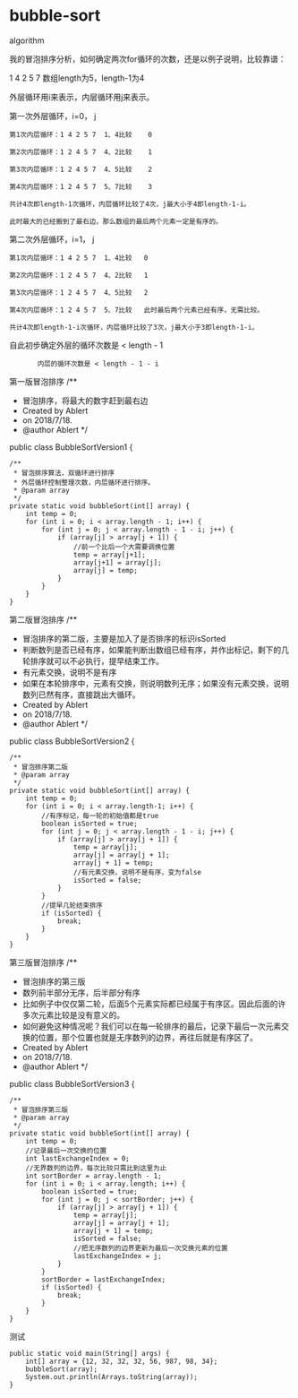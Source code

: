 # bubble-sort
algorithm

我的冒泡排序分析，如何确定两次for循环的次数，还是以例子说明，比较靠谱：

1 4 2 5 7  数组length为5，length-1为4

外层循环用i来表示，内层循环用j来表示。

第一次外层循环，i=0，                     j

    第1次内层循环：1 4 2 5 7  1、4比较    0
    
    第2次内层循环：1 2 4 5 7  4、2比较    1
    
    第3次内层循环：1 2 4 5 7  4、5比较    2
    
    第4次内层循环：1 2 4 5 7  5、7比较    3
    
    共计4次即length-1次循环，内层循环比较了4次，j最大小于4即length-1-i。
    
    此时最大的已经搬到了最右边，那么数组的最后两个元素一定是有序的。
    
第二次外层循环，i=1，                    j

    第1次内层循环：1 4 2 5 7  1、4比较   0
    
    第2次内层循环：1 2 4 5 7  4、2比较   1
    
    第3次内层循环：1 2 4 5 7  4、5比较   2
    
    第4次内层循环：1 2 4 5 7  5、7比较   此时最后两个元素已经有序，无需比较。
    
    共计4次即length-1-i次循环，内层循环比较了3次，j最大小于3即length-1-i。
    
    
自此初步确定外层的循环次数是 < length - 1

           内层的循环次数是 < length - 1 - i

第一版冒泡排序
/**
 * 冒泡排序，将最大的数字赶到最右边
 * Created by Ablert
 * on 2018/7/18.
 * @author Ablert
 */

public class BubbleSortVersion1 {

    /**
     * 冒泡排序算法，双循环进行排序
     * 外层循环控制整理次数，内层循环进行排序。
     * @param array
     */
    private static void bubbleSort(int[] array) {
        int temp = 0;
        for (int i = 0; i < array.length - 1; i++) {
            for (int j = 0; j < array.length - 1 - i; j++) {
                if (array[j] > array[j + 1]) {
                    //前一个比后一个大需要调换位置
                    temp = array[j+1];
                    array[j+1] = array[j];
                    array[j] = temp;
                }
            }
        }
    }

第二版冒泡排序
/**
 * 冒泡排序的第二版，主要是加入了是否排序的标识isSorted
 * 判断数列是否已经有序，如果能判断出数组已经有序，并作出标记，剩下的几轮排序就可以不必执行，提早结束工作。
 * 有元素交换，说明不是有序
 * 如果在本轮排序中，元素有交换，则说明数列无序；如果没有元素交换，说明数列已然有序，直接跳出大循环。
 * Created by Ablert
 * on 2018/7/18.
 * @author Ablert
 */

public class BubbleSortVersion2 {

    /**
     * 冒泡排序第二版
     * @param array
     */
    private static void bubbleSort(int[] array) {
        int temp = 0;
        for (int i = 0; i < array.length-1; i++) {
            //有序标记，每一轮的初始值都是true
            boolean isSorted = true;
            for (int j = 0; j < array.length - 1 - i; j++) {
                if (array[j] > array[j + 1]) {
                    temp = array[j];
                    array[j] = array[j + 1];
                    array[j + 1] = temp;
                    //有元素交换，说明不是有序，变为false
                    isSorted = false;
                }
            }
            //提早几轮结束排序
            if (isSorted) {
                break;
            }
        }
    }

第三版冒泡排序
/**
 * 冒泡排序的第三版
 * 数列前半部分无序，后半部分有序
 * 比如例子中仅仅第二轮，后面5个元素实际都已经属于有序区。因此后面的许多次元素比较是没有意义的。
 * 如何避免这种情况呢？我们可以在每一轮排序的最后，记录下最后一次元素交换的位置，那个位置也就是无序数列的边界，再往后就是有序区了。
 * Created by Ablert
 * on 2018/7/18.
 * @author Ablert
 */

public class BubbleSortVersion3 {

    /**
     * 冒泡排序第三版
     * @param array
     */
    private static void bubbleSort(int[] array) {
        int temp = 0;
        //记录最后一次交换的位置
        int lastExchangeIndex = 0;
        //无界数列的边界，每次比较只需比到这里为止
        int sortBorder = array.length - 1;
        for (int i = 0; i < array.length; i++) {
            boolean isSorted = true;
            for (int j = 0; j < sortBorder; j++) {
                if (array[j] > array[j + 1]) {
                    temp = array[j];
                    array[j] = array[j + 1];
                    array[j + 1] = temp;
                    isSorted = false;
                    //把无序数列的边界更新为最后一次交换元素的位置
                    lastExchangeIndex = j;
                }
            }
            sortBorder = lastExchangeIndex;
            if (isSorted) {
                break;
            }
        }
    }

测试

    public static void main(String[] args) {
        int[] array = {12, 32, 32, 32, 56, 987, 98, 34};
        bubbleSort(array);
        System.out.println(Arrays.toString(array));
    }
